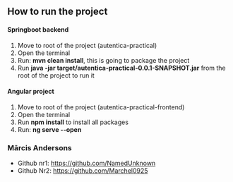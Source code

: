 ## How to run the project
#### Springboot backend
1. Move to root of the project (autentica-practical)
2. Open the terminal
3. Run: **mvn clean install**, this is going to package the project
4. Run **java -jar target/autentica-practical-0.0.1-SNAPSHOT.jar** from the root of the project to run it

#### Angular project
1. Move to root of the project (autentica-practical-frontend)
2. Open the terminal
3. Run **npm install** to install all packages
4. Run: **ng serve --open**

### Mārcis Andersons
- Github nr1: https://github.com/NamedUnknown
- Github Nr2: https://github.com/Marchel0925
